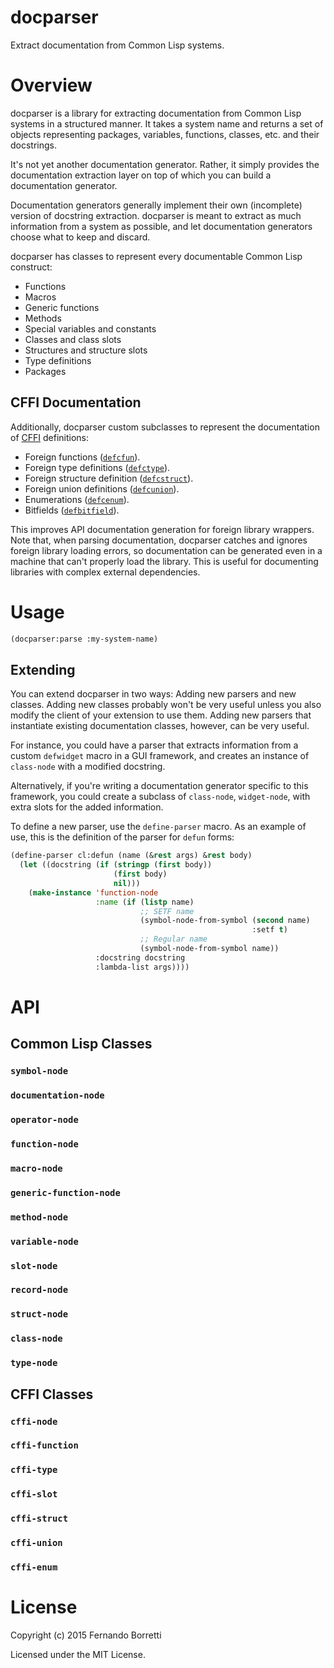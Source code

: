 # docparser

Extract documentation from Common Lisp systems.

# Overview

docparser is a library for extracting documentation from Common Lisp systems in
a structured manner. It takes a system name and returns a set of objects
representing packages, variables, functions, classes, etc. and their docstrings.

It's not yet another documentation generator. Rather, it simply provides the
documentation extraction layer on top of which you can build a documentation
generator.

Documentation generators generally implement their own (incomplete) version of
docstring extraction. docparser is meant to extract as much information from a
system as possible, and let documentation generators choose what to keep and
discard.

docparser has classes to represent every documentable Common Lisp construct:

* Functions
* Macros
* Generic functions
* Methods
* Special variables and constants
* Classes and class slots
* Structures and structure slots
* Type definitions
* Packages

## CFFI Documentation

Additionally, docparser custom subclasses to represent the documentation of
[CFFI][cffi] definitions:

* Foreign functions ([`defcfun`][defcfun]).
* Foreign type definitions ([`defctype`][defctype]).
* Foreign structure definition ([`defcstruct`][defcstruct]).
* Foreign union definitions ([`defcunion`][defcunion]).
* Enumerations ([`defcenum`][defcenum]).
* Bitfields ([`defbitfield`][defbitfield]).

This improves API documentation generation for foreign library wrappers. Note
that, when parsing documentation, docparser catches and ignores foreign library
loading errors, so documentation can be generated even in a machine that can't
properly load the library. This is useful for documenting libraries with complex
external dependencies.

[cffi]: https://github.com/cffi/cffi
[defcfun]: https://common-lisp.net/project/cffi/manual/cffi-manual.html#defcfun
[defctype]: https://common-lisp.net/project/cffi/manual/cffi-manual.html#defctype
[defcstruct]: https://common-lisp.net/project/cffi/manual/cffi-manual.html#defcstruct
[defcunion]: https://common-lisp.net/project/cffi/manual/cffi-manual.html#defcunion
[defcenum]: https://common-lisp.net/project/cffi/manual/cffi-manual.html#defcenum
[defbitfield]: https://common-lisp.net/project/cffi/manual/cffi-manual.html#defbitfield

# Usage

```lisp
(docparser:parse :my-system-name)
```

## Extending

You can extend docparser in two ways: Adding new parsers and new classes. Adding
new classes probably won't be very useful unless you also modify the client of
your extension to use them. Adding new parsers that instantiate existing
documentation classes, however, can be very useful.

For instance, you could have a parser that extracts information from a custom
`defwidget` macro in a GUI framework, and creates an instance of `class-node`
with a modified docstring.

Alternatively, if you're writing a documentation generator specific to this
framework, you could create a subclass of `class-node`, `widget-node`, with
extra slots for the added information.

To define a new parser, use the `define-parser` macro. As an example of use,
this is the definition of the parser for `defun` forms:

```lisp
(define-parser cl:defun (name (&rest args) &rest body)
  (let ((docstring (if (stringp (first body))
                       (first body)
                       nil)))
    (make-instance 'function-node
                   :name (if (listp name)
                             ;; SETF name
                             (symbol-node-from-symbol (second name)
                                                      :setf t)
                             ;; Regular name
                             (symbol-node-from-symbol name))
                   :docstring docstring
                   :lambda-list args))))
```

# API

## Common Lisp Classes

### `symbol-node`

### `documentation-node`

### `operator-node`

### `function-node`

### `macro-node`

### `generic-function-node`

### `method-node`

### `variable-node`

### `slot-node`

### `record-node`

### `struct-node`

### `class-node`

### `type-node`

## CFFI Classes

### `cffi-node`

### `cffi-function`

### `cffi-type`

### `cffi-slot`

### `cffi-struct`

### `cffi-union`

### `cffi-enum`

# License

Copyright (c) 2015 Fernando Borretti

Licensed under the MIT License.
